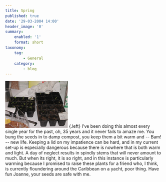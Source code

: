 ```yaml
---
title: Spring
published: true
date: '29-03-2004 14:00'
header_image: '0'
summary:
    enabled: '1'
    format: short
taxonomy:
    tag:
        - General
    category:
        - blog
---
```


![seedlings](Seedlings.png) {.left} I've been doing this almost every single year for the past, oh, 35 years and it never fails to amaze me. You bung the seeds in to damp compost, you keep them a bit warm and -- Bam! -- new life. Keeping a lid on my impatience can be hard, and in my current set-up is especially dangerous because there is nowhere that is both warm and light. A day of neglect results in spindly stems that will never amount to much. But when its right, it is so right, and in this instance is particularly warming because I promised to raise these plants for a friend who, I think, is currently floundering around the Caribbean on a yacht, poor thing. Have fun Joanne, your seeds are safe with me.